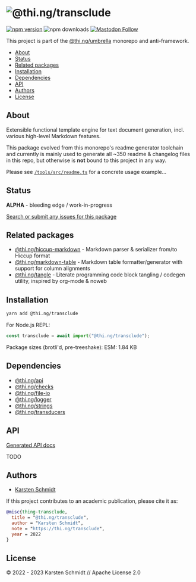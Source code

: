 <!-- This file is generated - DO NOT EDIT! -->
<!-- Please see: https://github.com/thi-ng/umbrella/blob/develop/CONTRIBUTING.md#changes-to-readme-files -->

# ![@thi.ng/transclude](https://media.thi.ng/umbrella/banners-20230807/thing-transclude.svg?f63d93c4)

[![npm version](https://img.shields.io/npm/v/@thi.ng/transclude.svg)](https://www.npmjs.com/package/@thi.ng/transclude)
![npm downloads](https://img.shields.io/npm/dm/@thi.ng/transclude.svg)
[![Mastodon Follow](https://img.shields.io/mastodon/follow/109331703950160316?domain=https%3A%2F%2Fmastodon.thi.ng&style=social)](https://mastodon.thi.ng/@toxi)

This project is part of the
[@thi.ng/umbrella](https://github.com/thi-ng/umbrella/) monorepo and anti-framework.

- [About](#about)
- [Status](#status)
- [Related packages](#related-packages)
- [Installation](#installation)
- [Dependencies](#dependencies)
- [API](#api)
- [Authors](#authors)
- [License](#license)

## About

Extensible functional template engine for text document generation, incl. various high-level Markdown features.

This package evolved from this monorepo's readme generator toolchain and
currently is mainly used to generate all ~350 readme & changelog files in this
repo, but otherwise is **not** bound to this project in any way.

Please see
[`/tools/src/readme.ts`](https://github.com/thi-ng/umbrella/blob/develop/tools/src/readme.ts)
for a concrete usage example...

## Status

**ALPHA** - bleeding edge / work-in-progress

[Search or submit any issues for this package](https://github.com/thi-ng/umbrella/issues?q=%5Btransclude%5D+in%3Atitle)

## Related packages

- [@thi.ng/hiccup-markdown](https://github.com/thi-ng/umbrella/tree/develop/packages/hiccup-markdown) - Markdown parser & serializer from/to Hiccup format
- [@thi.ng/markdown-table](https://github.com/thi-ng/umbrella/tree/develop/packages/markdown-table) - Markdown table formatter/generator with support for column alignments
- [@thi.ng/tangle](https://github.com/thi-ng/umbrella/tree/develop/packages/tangle) - Literate programming code block tangling / codegen utility, inspired by org-mode & noweb

## Installation

```bash
yarn add @thi.ng/transclude
```

For Node.js REPL:

```js
const transclude = await import("@thi.ng/transclude");
```

Package sizes (brotli'd, pre-treeshake): ESM: 1.84 KB

## Dependencies

- [@thi.ng/api](https://github.com/thi-ng/umbrella/tree/develop/packages/api)
- [@thi.ng/checks](https://github.com/thi-ng/umbrella/tree/develop/packages/checks)
- [@thi.ng/file-io](https://github.com/thi-ng/umbrella/tree/develop/packages/file-io)
- [@thi.ng/logger](https://github.com/thi-ng/umbrella/tree/develop/packages/logger)
- [@thi.ng/strings](https://github.com/thi-ng/umbrella/tree/develop/packages/strings)
- [@thi.ng/transducers](https://github.com/thi-ng/umbrella/tree/develop/packages/transducers)

## API

[Generated API docs](https://docs.thi.ng/umbrella/transclude/)

TODO

## Authors

- [Karsten Schmidt](https://thi.ng)

If this project contributes to an academic publication, please cite it as:

```bibtex
@misc{thing-transclude,
  title = "@thi.ng/transclude",
  author = "Karsten Schmidt",
  note = "https://thi.ng/transclude",
  year = 2022
}
```

## License

&copy; 2022 - 2023 Karsten Schmidt // Apache License 2.0
